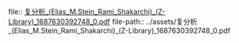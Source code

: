 file:: [复分析_(Elias_M.Stein_Rami_Shakarchi)_(Z-Library)_1687630392748_0.pdf](../assets/复分析_(Elias_M.Stein_Rami_Shakarchi)_(Z-Library)_1687630392748_0.pdf)
file-path:: ../assets/复分析_(Elias_M.Stein_Rami_Shakarchi)_(Z-Library)_1687630392748_0.pdf
